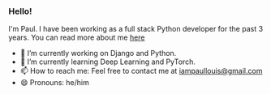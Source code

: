 ### Hello!
I'm Paul. I have been working as a full stack Python developer for the past 3 years. You can read more about me [here](https://venomouscyanide.github.io/)
- 🔭 I’m currently working on Django and Python. 
- 🌱 I’m currently learning Deep Learning and PyTorch.
- 📫 How to reach me: Feel free to contact me at iampaullouis@gmail.com
- 😄 Pronouns: he/him


<!--
**venomouscyanide/venomouscyanide** is a ✨ _special_ ✨ repository because its `README.md` (this file) appears on your GitHub profile.

Here are some ideas to get you started:

- 🔭 I’m currently working on ...
- 🌱 I’m currently learning ...
- 👯 I’m looking to collaborate on ...
- 🤔 I’m looking for help with ...
- 💬 Ask me about ...
- 📫 How to reach me: ...
- 😄 Pronouns: ...
- ⚡ Fun fact: ...
-->
